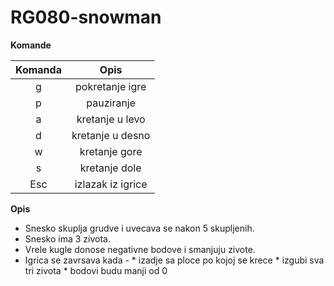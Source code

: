 # RG080-snowman

**Komande**

| Komanda       |   Opis             |
|   :---:       |   :---:            |
|   g           |  pokretanje igre   |
|   p           |  pauziranje        |
|   a           |  kretanje u levo   |
|   d           |  kretanje u desno  |
|   w           |  kretanje gore     |
|   s           |  kretanje dole     |
|   Esc         |  izlazak iz igrice |

**Opis**
* Snesko skuplja grudve i uvecava se nakon 5 skupljenih.
* Snesko ima 3 zivota.
* Vrele kugle donose negativne bodove i smanjuju zivote.
* Igrica se zavrsava kada - 
                           * izadje sa ploce po kojoj se krece
                           * izgubi sva tri zivota
                           * bodovi budu manji od 0
